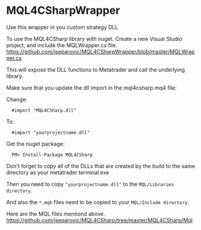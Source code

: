 # MQL4CSharpWrapper
Use this wrapper in you custom strategy DLL

To use the MQL4CSharp library with nuget. Create a new Visual Studio project, and include the MQLWrapper.cs file.
https://github.com/jseparovic/MQL4CSharpWrapper/blob/master/MQLWrapper.cs

This will expose the DLL functions to Metatrader and call the underlying library.

Make sure that you update the dll import in the mql4csharp.mq4 file:

Change:
```
  #import "MQL4CSharp.dll"
```
To:
```
  #import "yourprojectname.dll"
```

Get the nuget package:
```
  PM> Install-Package MQL4CSharp
```

Don't forget to copy all of the DLLs that are created by the build to the same directory as your metatrader terminal.exe

Then you need to copy `"yourprojectname.dll"` to the `MQL/Libraries directory`.

And also the `*.mqh` files need to be copied to your `MQL/Include directory`.

Here are the MQL files mentiond above.
https://github.com/jseparovic/MQL4CSharp/tree/master/MQL4CSharp/Mql

